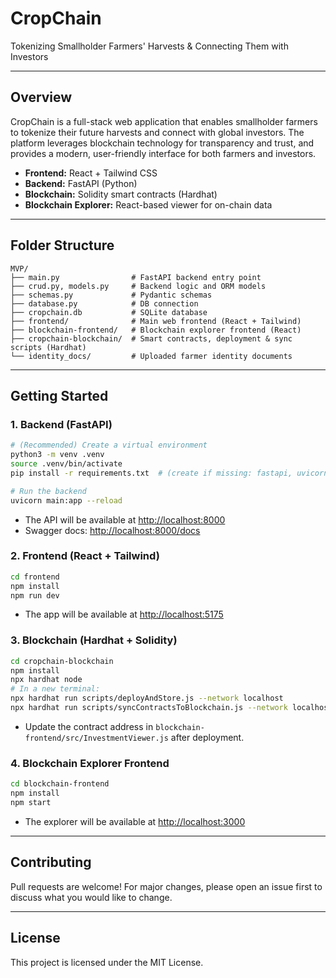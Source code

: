 # CropChain

Tokenizing Smallholder Farmers' Harvests & Connecting Them with Investors

---

## Overview
CropChain is a full-stack web application that enables smallholder farmers to tokenize their future harvests and connect with global investors. The platform leverages blockchain technology for transparency and trust, and provides a modern, user-friendly interface for both farmers and investors.

- **Frontend:** React + Tailwind CSS
- **Backend:** FastAPI (Python)
- **Blockchain:** Solidity smart contracts (Hardhat)
- **Blockchain Explorer:** React-based viewer for on-chain data

---

## Folder Structure

```
MVP/
├── main.py                # FastAPI backend entry point
├── crud.py, models.py     # Backend logic and ORM models
├── schemas.py             # Pydantic schemas
├── database.py            # DB connection
├── cropchain.db           # SQLite database
├── frontend/              # Main web frontend (React + Tailwind)
├── blockchain-frontend/   # Blockchain explorer frontend (React)
├── cropchain-blockchain/  # Smart contracts, deployment & sync scripts (Hardhat)
└── identity_docs/         # Uploaded farmer identity documents
```

---

## Getting Started

### 1. Backend (FastAPI)

```sh
# (Recommended) Create a virtual environment
python3 -m venv .venv
source .venv/bin/activate
pip install -r requirements.txt  # (create if missing: fastapi, uvicorn, sqlalchemy, passlib, jose, etc.)

# Run the backend
uvicorn main:app --reload
```
- The API will be available at [http://localhost:8000](http://localhost:8000)
- Swagger docs: [http://localhost:8000/docs](http://localhost:8000/docs)

### 2. Frontend (React + Tailwind)

```sh
cd frontend
npm install
npm run dev
```
- The app will be available at [http://localhost:5175](http://localhost:5175)

### 3. Blockchain (Hardhat + Solidity)

```sh
cd cropchain-blockchain
npm install
npx hardhat node
# In a new terminal:
npx hardhat run scripts/deployAndStore.js --network localhost
npx hardhat run scripts/syncContractsToBlockchain.js --network localhost
```
- Update the contract address in `blockchain-frontend/src/InvestmentViewer.js` after deployment.

### 4. Blockchain Explorer Frontend

```sh
cd blockchain-frontend
npm install
npm start
```
- The explorer will be available at [http://localhost:3000](http://localhost:3000)

---

## Contributing
Pull requests are welcome! For major changes, please open an issue first to discuss what you would like to change.

---

## License
This project is licensed under the MIT License. 